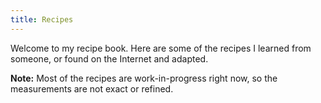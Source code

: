 ```yaml
---
title: Recipes
---
```


Welcome to my recipe book. Here are some of the recipes I learned from someone,
or found on the Internet and adapted.

**Note:** Most of the recipes are work-in-progress right now, so the
measurements are not exact or refined.



